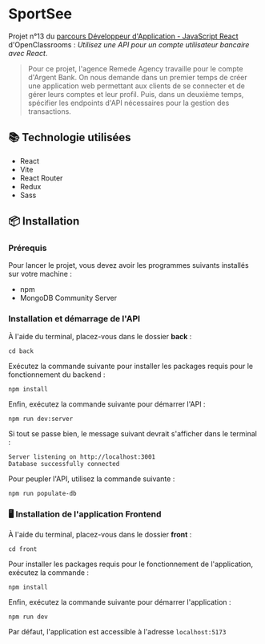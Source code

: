 # SportSee

Projet n°13 du [parcours Développeur d'Application - JavaScript React](https://openclassrooms.com/fr/paths/516-developpeur-dapplication-javascript-react) d'OpenClassrooms : _Utilisez une API pour un compte utilisateur bancaire avec React_.

> Pour ce projet, l'agence Remede Agency travaille pour le compte d'Argent Bank. On nous demande dans un premier temps de créer une application web permettant aux clients de se connecter et de gérer leurs comptes et leur profil. Puis, dans un deuxième temps, spécifier les endpoints d'API nécessaires pour la gestion des transactions.

## 📚 Technologie utilisées

- React
- Vite
- React Router
- Redux
- Sass

## 📦 Installation

### Prérequis

Pour lancer le projet, vous devez avoir les programmes suivants installés sur votre machine :

- npm
- MongoDB Community Server

### Installation et démarrage de l'API

À l'aide du terminal, placez-vous dans le dossier **back** :

```
cd back
```

Exécutez la commande suivante pour installer les packages requis pour le fonctionnement du backend :

```
npm install
```

Enfin, exécutez la commande suivante pour démarrer l'API :

```
npm run dev:server
```

Si tout se passe bien, le message suivant devrait s'afficher dans le terminal :

```
Server listening on http://localhost:3001
Database successfully connected
```

Pour peupler l'API, utilisez la commande suivante :

```
npm run populate-db
```

### 🖥️ Installation de l'application Frontend

À l'aide du terminal, placez-vous dans le dossier **front** :

```
cd front
```

Pour installer les packages requis pour le fonctionnement de l'application, exécutez la commande :

```
npm install
```

Enfin, exécutez la commande suivante pour démarrer l'application :

```
npm run dev
```

Par défaut, l'application est accessible à l'adresse `localhost:5173`
